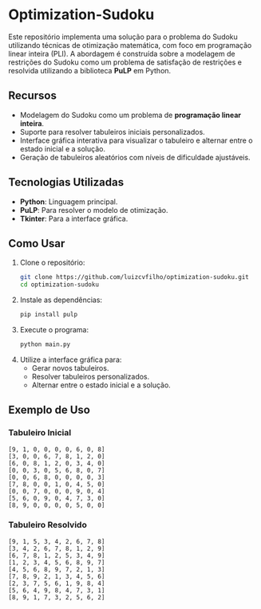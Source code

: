 
# Optimization-Sudoku

Este repositório implementa uma solução para o problema do Sudoku utilizando técnicas de otimização matemática, com foco em programação linear inteira (PLI). A abordagem é construída sobre a modelagem de restrições do Sudoku como um problema de satisfação de restrições e resolvida utilizando a biblioteca **PuLP** em Python.

## **Recursos**
- Modelagem do Sudoku como um problema de **programação linear inteira**.
- Suporte para resolver tabuleiros iniciais personalizados.
- Interface gráfica interativa para visualizar o tabuleiro e alternar entre o estado inicial e a solução.
- Geração de tabuleiros aleatórios com níveis de dificuldade ajustáveis.

## **Tecnologias Utilizadas**
- **Python**: Linguagem principal.
- **PuLP**: Para resolver o modelo de otimização.
- **Tkinter**: Para a interface gráfica.

## **Como Usar**
1. Clone o repositório:
   ```bash
   git clone https://github.com/luizcvfilho/optimization-sudoku.git
   cd optimization-sudoku
   ```
2. Instale as dependências:
   ```bash
   pip install pulp
   ```
3. Execute o programa:
   ```bash
   python main.py
   ```
4. Utilize a interface gráfica para:
   - Gerar novos tabuleiros.
   - Resolver tabuleiros personalizados.
   - Alternar entre o estado inicial e a solução.

## **Exemplo de Uso**
### **Tabuleiro Inicial**
```plaintext
[9, 1, 0, 0, 0, 0, 6, 0, 8]
[3, 0, 0, 6, 7, 8, 1, 2, 0]
[6, 0, 8, 1, 2, 0, 3, 4, 0]
[0, 0, 3, 0, 5, 6, 8, 0, 7]
[0, 0, 6, 8, 0, 0, 0, 0, 3]
[7, 8, 0, 0, 1, 0, 4, 5, 0]
[0, 0, 7, 0, 0, 0, 9, 0, 4]
[5, 6, 0, 9, 0, 4, 7, 3, 0]
[8, 9, 0, 0, 0, 0, 5, 0, 0]
```

### **Tabuleiro Resolvido**
```plaintext
[9, 1, 5, 3, 4, 2, 6, 7, 8]
[3, 4, 2, 6, 7, 8, 1, 2, 9]
[6, 7, 8, 1, 2, 5, 3, 4, 9]
[1, 2, 3, 4, 5, 6, 8, 9, 7]
[4, 5, 6, 8, 9, 7, 2, 1, 3]
[7, 8, 9, 2, 1, 3, 4, 5, 6]
[2, 3, 7, 5, 6, 1, 9, 8, 4]
[5, 6, 4, 9, 8, 4, 7, 3, 1]
[8, 9, 1, 7, 3, 2, 5, 6, 2]
```
